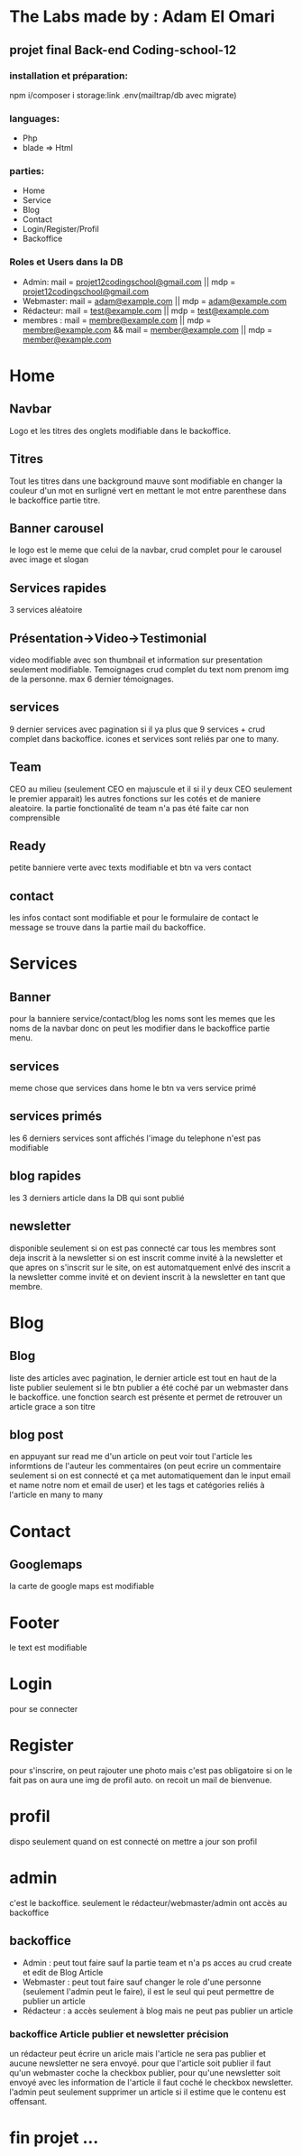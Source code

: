 # The Labs made by : Adam El Omari
## projet final Back-end Coding-school-12
### installation et préparation:
npm i/composer i
storage:link
.env(mailtrap/db avec migrate)
### languages:
- Php
- blade => Html
### parties: 
- Home
- Service
- Blog
- Contact
- Login/Register/Profil
- Backoffice
### Roles et Users dans la DB
- Admin: mail = projet12codingschool@gmail.com || mdp = projet12codingschool@gmail.com
- Webmaster: mail = adam@example.com || mdp = adam@example.com
- Rédacteur: mail = test@example.com || mdp = test@example.com
- membres : mail = membre@example.com || mdp = membre@example.com && mail = member@example.com || mdp = member@example.com
# Home
## Navbar
Logo et les titres des onglets modifiable dans le backoffice.
## Titres
Tout les titres dans une background mauve sont modifiable en changer la couleur d'un mot en surligné
vert en mettant le mot entre parenthese dans le backoffice partie titre.
## Banner carousel
le logo est le meme que celui de la navbar, crud complet pour le carousel avec image et slogan
## Services rapides 
3 services aléatoire
## Présentation->Video->Testimonial
video modifiable avec son thumbnail et information sur presentation seulement modifiable.
Temoignages crud complet du text nom prenom img de la personne.
max 6 dernier témoignages.
## services
9 dernier services avec pagination si il ya plus que 9 services + crud complet dans backoffice.
icones et services sont reliés par one to many.
## Team
CEO au milieu (seulement CEO en majuscule et il si il y deux CEO seulement le premier apparait)
les autres fonctions sur les cotés et de maniere aleatoire.
la partie fonctionalité de team n'a pas été faite car non comprensible
## Ready
petite banniere verte avec texts modifiable et btn va vers contact
## contact
les infos contact sont modifiable et pour le formulaire de contact le message se trouve dans la partie mail du backoffice.

# Services
## Banner
pour la banniere service/contact/blog les noms sont les memes que les noms de la navbar donc on peut les modifier dans le backoffice partie menu.
## services
meme chose que services dans home
le btn va vers service primé
## services primés
les 6 derniers services sont affichés
l'image du telephone n'est pas modifiable
## blog rapides
les 3 derniers article dans la DB qui sont publié
## newsletter
disponible seulement si on est pas connecté car tous les membres sont deja inscrit à la newsletter
si on est inscrit comme invité à la newsletter et que apres on s'inscrit sur le site, on est
automatquement enlvé des inscrit a la newsletter comme invité et on devient inscrit à la newsletter en tant que membre.


# Blog
## Blog
liste des articles avec pagination, le dernier article est tout en haut de la liste
publier seulement si le btn publier a été coché par un webmaster dans le backoffice.
une fonction search est présente et permet de retrouver un article grace a son titre
## blog post 
en appuyant sur read me d'un article 
on peut voir tout l'article les informtions de l'auteur les commentaires (on peut ecrire un commentaire seulement si on est connecté et ça met automatiquement dan le input email et name notre nom et email de user)
et les tags et catégories reliés à l'article en many to many

# Contact
## Googlemaps
la carte de google maps est modifiable

# Footer 
le text est modifiable

# Login
pour se connecter

# Register
pour s'inscrire, on peut rajouter une photo mais c'est pas obligatoire si on le fait pas on aura une img de profil auto.
on recoit un mail de bienvenue.

# profil
dispo seulement quand on est connecté on mettre a jour son profil

# admin 
c'est le backoffice.
seulement le rédacteur/webmaster/admin ont accès au backoffice
## backoffice
- Admin : peut tout faire sauf la partie team et n'a ps acces au crud create et edit de Blog Article
- Webmaster : peut tout faire sauf changer le role d'une personne (seulement l'admin peut le faire), il est 
le seul qui peut permettre de publier un article
- Rédacteur : a accès seulement à blog mais ne peut pas publier un article
### backoffice Article publier et newsletter précision
un rédacteur peut écrire un aricle mais l'article ne sera pas publier et aucune newsletter ne sera envoyé.
pour que l'article soit publier il faut qu'un webmaster coche la checkbox publier,
pour qu'une newsletter soit envoyé avec les information de l'article il faut coché le checkbox newsletter.
l'admin peut seulement supprimer un article si il estime que le contenu est offensant.

# fin projet ...
